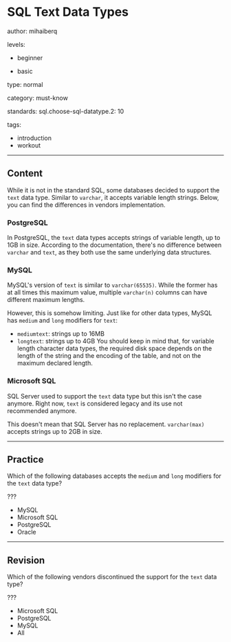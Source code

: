 # SQL Text Data Types
author: mihaiberq

levels:

  - beginner

  - basic

type: normal

category: must-know

standards:
  sql.choose-sql-datatype.2: 10

tags:
  - introduction
  - workout

---
## Content

While it is not in the standard SQL, some databases decided to support the `text` data type. Similar to `varchar`, it accepts variable length strings. Below, you can find the differences in vendors implementation.

### PostgreSQL

In PostgreSQL, the `text` data types accepts strings of variable length, up to 1GB in size. According to the documentation, there's no difference between `varchar` and `text`, as they both use the same underlying data structures.

### MySQL

MySQL's version of `text` is similar to `varchar(65535)`. While the former has at all times this maximum value, multiple `varchar(n)` columns can have different maximum lengths.

However, this is somehow limiting. Just like for other data types, MySQL has `medium` and `long` modifiers for `text`:
- `mediumtext`: strings up to 16MB
- `longtext`: strings up to 4GB
You should keep in mind that, for variable length character data types, the required disk space depends on the length of the string and the encoding of the table, and not on the maximum declared length.

### Microsoft SQL

SQL Server used to support the `text` data type but this isn't the case anymore. Right now, `text` is considered legacy and its use not recommended anymore.

This doesn't mean that SQL Server has no replacement. `varchar(max)` accepts strings up to 2GB in size.

---
## Practice

Which of the following databases accepts the `medium` and `long` modifiers for the `text` data type?

???

* MySQL
* Microsoft SQL
* PostgreSQL
* Oracle

---
## Revision

Which of the following vendors discontinued the support for the `text` data type?

???

* Microsoft SQL
* PostgreSQL
* MySQL
* All
